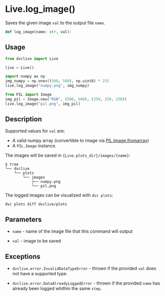 # Live.log_image()

Saves the given image `val` to the output file `name`.

```py
def log_image(name: str, val):
```

## Usage

```py
from dvclive import Live

live = Live()

import numpy as np
img_numpy = np.ones((500, 500), np.uint8) * 255
live.log_image("numpy.png", img_numpy)

from PIL import Image
img_pil = Image.new("RGB", (500, 500), (250, 250, 250))
live.log_image("pil.png", img_pil)
```

## Description

Supported values for `val` are:

- A valid numpy array (convertible to image via
  [PIL.Image.fromarray](https://pillow.readthedocs.io/en/stable/reference/Image.html#PIL.Image.fromarray))
- A `PIL.Image` instance.

The images will be saved in `{Live.plots_dir}/images/{name}`:

```dvc
$ tree
└── dvclive
    └── plots
        └── images
            ├── numpy.png
            └── pil.png
```

<admon type="tip">

The logged images can be visualized with `dvc plots`:

```dvc
dvc plots diff dvclive/plots
```

</admon>

## Parameters

- `name` - name of the image file that this command will output

- `val` - image to be saved

## Exceptions

- `dvclive.error.InvalidDataTypeError` - thrown if the provided `val` does not
  have a supported type.

- `dvclive.error.DataAlreadyLoggedError` - thrown if the provided `name` has
  already been logged whithin the same `step`.
